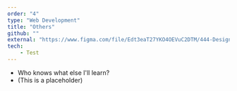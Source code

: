 ```yaml
---
order: "4"
type: "Web Development"
title: "Others"
github: ""
external: "https://www.figma.com/file/Edt3eaT27YKO4OEVuC2DTM/444-Design-A?node-id=0%3A1"
tech:
    - Test
---
```


* Who knows what else I'll learn?
* (This is a placeholder)
